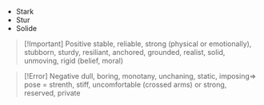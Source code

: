 - Stark
- Stur
- Solide

>[!Important] Positive
>stable, reliable, strong (physical or emotionally), stubborn, sturdy, resiliant, anchored, grounded, realist, solid, unmoving, rigid (belief, moral)

>[!Error] Negative
>dull, boring, monotany, unchaning, static, imposing=> pose = strenth, stiff, uncomfortable (crossed arms) or strong, reserved, private

